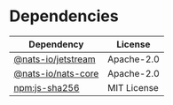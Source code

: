 # Dependencies

| Dependency                                               | License     |
| -------------------------------------------------------- | ----------- |
| [@nats-io/jetstream](https://github.com/nats-io/nats.js) | Apache-2.0  |
| [@nats-io/nats-core](https://github.com/nats-io/nats.js) | Apache-2.0  |
| [npm:js-sha256](https://github.com/emn178/js-sha256)     | MIT License |
